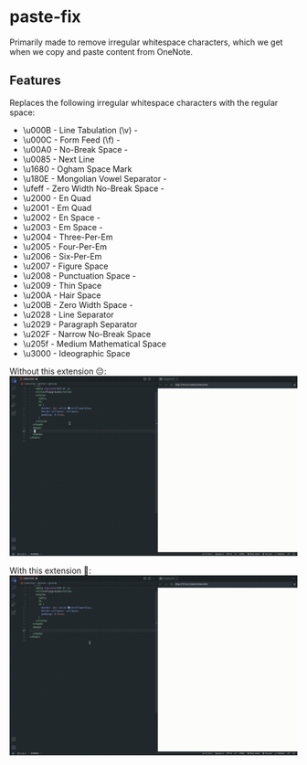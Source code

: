 # paste-fix

Primarily made to remove irregular whitespace characters, which we get when we copy and paste content from OneNote.

## Features

Replaces the following irregular whitespace characters with the regular space:

- \u000B - Line Tabulation (\v) -
- \u000C - Form Feed (\f) -
- \u00A0 - No-Break Space -
- \u0085 - Next Line
- \u1680 - Ogham Space Mark
- \u180E - Mongolian Vowel Separator -
- \ufeff - Zero Width No-Break Space -
- \u2000 - En Quad
- \u2001 - Em Quad
- \u2002 - En Space -
- \u2003 - Em Space -
- \u2004 - Three-Per-Em
- \u2005 - Four-Per-Em
- \u2006 - Six-Per-Em
- \u2007 - Figure Space
- \u2008 - Punctuation Space -
- \u2009 - Thin Space
- \u200A - Hair Space
- \u200B - Zero Width Space -
- \u2028 - Line Separator
- \u2029 - Paragraph Separator
- \u202F - Narrow No-Break Space
- \u205f - Medium Mathematical Space
- \u3000 - Ideographic Space

Without this extension 😔:
![without_extension](images/without.gif)

With this extension 🥳:
![with_extension](images/with.gif)
